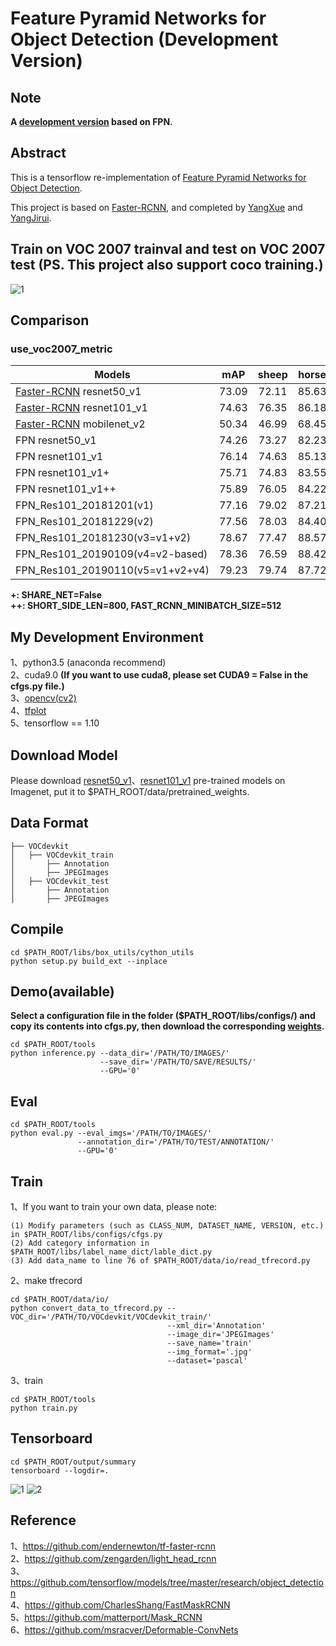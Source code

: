 # Feature Pyramid Networks for Object Detection (Development Version) 

## Note
**A [development version](https://github.com/DetectionTeamUCAS/FPN_Tensorflow_DEV) based on FPN.**

## Abstract
This is a tensorflow re-implementation of [Feature Pyramid Networks for Object Detection](https://arxiv.org/abs/1612.03144).     

This project is based on [Faster-RCNN](https://github.com/DetectionTeamUCAS/Faster-RCNN_Tensorflow), and completed by [YangXue](https://github.com/yangxue0827) and [YangJirui](https://github.com/yangJirui).     

## Train on VOC 2007 trainval and test on VOC 2007 test (PS. This project also support coco training.)     
![1](fpn_voc_2007.gif)

## Comparison
### use_voc2007_metric
| Models | mAP | sheep | horse | bicycle | bottle | cow | sofa | bus | dog | cat | person | train | diningtable | aeroplane | car | pottedplant | tvmonitor | chair | bird | boat  | motorbike |
|------------|:---:|:--:|:--:|:--:|:---:|:--:|:--:|:--:|:--:|:--:|:--:|:---:|:--:|:--:|:--:|:--:|:---:|:--:|:--:|:--:|:--:|
|[Faster-RCNN](https://github.com/DetectionTeamUCAS/Faster-RCNN_Tensorflow) resnet50_v1|73.09|72.11|85.63|77.74|55.82|81.19|67.34|82.44|85.66|87.34|77.49|79.13|62.65|76.54|84.01|47.90|74.13|50.09|76.81|60.34|77.47|
|[Faster-RCNN](https://github.com/DetectionTeamUCAS/Faster-RCNN_Tensorflow) resnet101_v1|74.63|76.35|86.18|79.87|58.73|83.4|74.75|80.03|85.4|86.55|78.24|76.07|70.89|78.52|86.26|47.80|76.34|52.14|78.06|58.90|78.04|
|[Faster-RCNN](https://github.com/DetectionTeamUCAS/Faster-RCNN_Tensorflow) mobilenet_v2|50.34|46.99|68.45|65.89|28.16|53.21|46.96|57.80|38.60|44.12|66.20|60.49|52.40|56.06|72.68|26.91|49.99|30.18|39.38|38.54|64.74|
|FPN resnet50_v1|74.26|73.27|82.23|82.99|61.27|80.59|72.73|81.37|85.26|84.76|80.33|77.43|65.31|79.18|85.78|46.47|73.10|55.99|76.11|59.80|81.19|  
|FPN resnet101_v1|76.14|74.63|85.13|81.67|63.79|82.43|77.83|83.07|86.45|85.82|81.08|81.01|71.22|80.01|86.30|48.05|73.89|56.99|78.33|62.91|82.24|
|FPN resnet101_v1+|75.71|74.83|83.55|82.47|65.49|77.85|71.74|80.98|86.61|87.14|81.02|77.76|71.26|79.82|86.78|51.64|77.45|56.12|79.44|60.55|81.69|    
|FPN resnet101_v1++|75.89|76.05|84.22|80.29|63.21|83.04|78.69|81.81|86.61|85.61|79.75|79.78|71.27|80.33|86.24|49.03|76.81|56.32|78.51|60.37|79.91|           
|FPN_Res101_20181201(v1)|77.16|79.02|87.21|81.83|65.20|84.55|76.45|81.41|87.34|87.38|81.96|77.54|74.11|79.76|87.13|51.44|74.91|58.51|80.22|66.36|80.92|        
|FPN_Res101_20181229(v2)|77.56|78.03|84.40|84.44|65.24|85.62|76.91|84.62|87.67|87.27|82.15|79.59|72.91|81.16|87.49|50.60|77.61|57.85|78.22|67.90|81.48|       
|FPN_Res101_20181230(v3=v1+v2)|78.67|77.47|88.57|82.95|68.90|85.67|76.70|85.47|88.62|88.52|83.93|80.09|74.63|80.20|87.87|53.23|78.16|60.40|79.79|68.19|84.05|     
|FPN_Res101_20190109(v4=v2-based)|78.36|76.59|88.42|81.42|69.53|84.15|78|85.92|87.25|88.14|82.61|81.65|72.11|88.38|87.35|50.14|76.91|56.95|80.07|66.39|85.18|
|FPN_Res101_20190110(v5=v1+v2+v4)|79.23|79.74|87.72|86.45|67.65|84.57|78.71|86.62|88.54|89.6|83.21|84.64|74.73|80.35|88.47|52.82|76.04|60.52|84.37|65.76|84.01|

**+: SHARE_NET=False**    
**++: SHORT_SIDE_LEN=800, FAST_RCNN_MINIBATCH_SIZE=512**         

## My Development Environment
1、python3.5 (anaconda recommend)             
2、cuda9.0 **(If you want to use cuda8, please set CUDA9 = False in the cfgs.py file.)**                    
3、[opencv(cv2)](https://pypi.org/project/opencv-python/)    
4、[tfplot](https://github.com/wookayin/tensorflow-plot)             
5、tensorflow == 1.10                   

## Download Model
Please download [resnet50_v1](http://download.tensorflow.org/models/resnet_v1_50_2016_08_28.tar.gz)、[resnet101_v1](http://download.tensorflow.org/models/resnet_v1_101_2016_08_28.tar.gz) pre-trained models on Imagenet, put it to $PATH_ROOT/data/pretrained_weights.         

## Data Format
```
├── VOCdevkit
│   ├── VOCdevkit_train
│       ├── Annotation
│       ├── JPEGImages
│   ├── VOCdevkit_test
│       ├── Annotation
│       ├── JPEGImages
```

## Compile
```  
cd $PATH_ROOT/libs/box_utils/cython_utils
python setup.py build_ext --inplace
```

## Demo(available)

**Select a configuration file in the folder ($PATH_ROOT/libs/configs/) and copy its contents into cfgs.py, then download the corresponding [weights](https://github.com/DetectionTeamUCAS/Models/tree/master/FPN_Tensorflow).**      

```   
cd $PATH_ROOT/tools
python inference.py --data_dir='/PATH/TO/IMAGES/' 
                    --save_dir='/PATH/TO/SAVE/RESULTS/' 
                    --GPU='0'
```

## Eval
```  
cd $PATH_ROOT/tools
python eval.py --eval_imgs='/PATH/TO/IMAGES/'  
               --annotation_dir='/PATH/TO/TEST/ANNOTATION/'
               --GPU='0'
```

## Train

1、If you want to train your own data, please note:  
```     
(1) Modify parameters (such as CLASS_NUM, DATASET_NAME, VERSION, etc.) in $PATH_ROOT/libs/configs/cfgs.py
(2) Add category information in $PATH_ROOT/libs/label_name_dict/lable_dict.py     
(3) Add data_name to line 76 of $PATH_ROOT/data/io/read_tfrecord.py 
```     

2、make tfrecord
```  
cd $PATH_ROOT/data/io/  
python convert_data_to_tfrecord.py --VOC_dir='/PATH/TO/VOCdevkit/VOCdevkit_train/' 
                                   --xml_dir='Annotation'
                                   --image_dir='JPEGImages'
                                   --save_name='train' 
                                   --img_format='.jpg' 
                                   --dataset='pascal'
```     

3、train
```  
cd $PATH_ROOT/tools
python train.py
```

## Tensorboard
```  
cd $PATH_ROOT/output/summary
tensorboard --logdir=.
``` 
![1](images.png)
![2](scalars.png)

## Reference
1、https://github.com/endernewton/tf-faster-rcnn   
2、https://github.com/zengarden/light_head_rcnn   
3、https://github.com/tensorflow/models/tree/master/research/object_detection        
4、https://github.com/CharlesShang/FastMaskRCNN       
5、https://github.com/matterport/Mask_RCNN      
6、https://github.com/msracver/Deformable-ConvNets         
